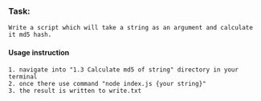 ### Task:

    Write a script which will take a string as an argument and calculate it md5 hash.

#### Usage instruction

    1. navigate into "1.3 Calculate md5 of string" directory in your terminal
    2. once there use command "node index.js {your string}"
    3. the result is written to write.txt
